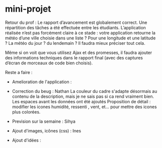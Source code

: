 # mini-projet
Retour du prof : Le rapport d’avancement est globalement correct. Une répartition des tâches a été effectuée entre les étudiants. L’application réalisée n’est pas forcément claire à ce stade : votre application retourne la météo d’une ville choisie dans une liste ? Pour une longitude et une latitude ? La météo du jour ? du lendemain ? Il faudra mieux préciser tout cela.

Même si on voit que vous utilisez Ajax et des promesses, il faudra ajouter des informations techniques dans le rapport final (avec des captures d’écran de morceaux de code bien choisis).

Reste a faire : 
- Amelioration de l'application :

- Correction du beug : Nathan
La couleur du cadre s'adapte désormais au contenu de la description, mais je ne sais pas si ca rend vraiment bien.
Les espaces avant les données ont été ajoutés
Proposition de détail : modifier les icones humidité, ressenti , vent, et... pour mettre des icones plus colorées.

- Prevision sur la semaine : Sihya
- Ajout d'images, icônes (css) : Ines
- Ajout d'idées : 
